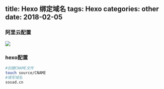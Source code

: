 title: Hexo 绑定域名
tags: Hexo
categories: other
date: 2018-02-05
---
### 阿里云配置
![](https://ws1.sinaimg.cn/large/006Xrlj6gy1fo5lgfa12fj30qv0690t5.jpg)
### hexo配置
```bash
#创建CNAME文件
touch source/CNAME
#填写域名
sosad.cn
```